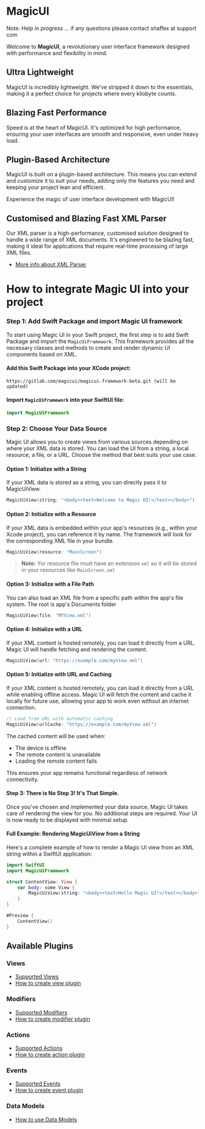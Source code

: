 # MagicUI


Note: Help in progress ... if any questions please contact shaffex at support com


Welcome to **MagicUI**, a revolutionary user interface framework designed with performance and flexibility in mind. 

## Ultra Lightweight

MagicUI is incredibly lightweight. We've stripped it down to the essentials, making it a perfect choice for projects where every kilobyte counts.

## Blazing Fast Performance

Speed is at the heart of MagicUI. It's optimized for high performance, ensuring your user interfaces are smooth and responsive, even under heavy load.

## Plugin-Based Architecture

MagicUI is built on a plugin-based architecture. This means you can extend and customize it to suit your needs, adding only the features you need and keeping your project lean and efficient.

Experience the magic of user interface development with MagicUI!

## Customised and Blazing Fast XML Parser
Our XML parser is a high-performance, customised solution designed to handle a wide range of XML documents. It's engineered to be blazing fast, making it ideal for applications that require real-time processing of large XML files.
* [More info about XML Parser](./XmlParser.md)

# How to integrate Magic UI into your project

### Step 1: Add Swift Package and import Magic UI framework

To start using Magic UI in your Swift project, the first step is to add Swift Package and import the `MagicUiFramework`. This framework provides all the necessary classes and methods to create and render dynamic UI components based on XML.


#### Add this Swift Package into your XCode project:
```
https://gitlab.com/magicui/magicui-framework-beta.git (will be updated)
```
#### Import `MagicUiFramework` into your SwiftUI file:
```swift
import MagicUiFramework
```

### Step 2: Choose Your Data Source

Magic UI allows you to create views from various sources depending on where your XML data is stored. You can load the UI from a string, a local resource, a file, or a URL. Choose the method that best suits your use case.

#### Option 1: Initialize with a String
If your XML data is stored as a string, you can directly pass it to MagicUiView.

```swift
MagicUiView(string: "<body><text>Welcome to Magic UI!</text></body>")
```

#### Option 2: Initialize with a Resource
If your XML data is embedded within your app's resources (e.g., within your Xcode project), you can reference it by name. The framework will look for the corresponding XML file in your bundle.

```swift
MagicUiView(resource: "MainScreen")
```
> **Note:** Yor resource file must have an extension `xml` so it will be stored in your resources like `MainScreen.xml`

#### Option 3: Initialize with a File Path
You can also load an XML file from a specific path within the app's file system. The root is app's Documents folder

```swift
MagicUiView(file: "MYView.xml")
```

#### Option 4: Initialize with a URL
If your XML content is hosted remotely, you can load it directly from a URL. Magic UI will handle fetching and rendering the content.

```swift
MagicUiView(url: "https://example.com/myView.xml")
```

#### Option 5: Initialize with URL and Caching
If your XML content is hosted remotely, you can load it directly from a URL while enabling offline access. Magic UI will fetch the content and cache it locally for future use, allowing your app to work even without an internet connection.

```swift
// Load from URL with automatic caching
MagicUiView(urlCache: "https://example.com/myView.xml")
```

The cached content will be used when:
- The device is offline
- The remote content is unavailable
- Loading the remote content fails

This ensures your app remains functional regardless of network connectivity.

#### Step 3: There is No Step 3! It's That Simple.
Once you've chosen and implemented your data source, Magic UI takes care of rendering the view for you. No additional steps are required. Your UI is now ready to be displayed with minimal setup.

#### Full Example: Rendering MagicUiView from a String
Here's a complete example of how to render a Magic UI view from an XML string within a SwiftUI application:

```swift
import SwiftUI
import MagicUiFramework

struct ContentView: View {
    var body: some View {
        MagicUiView(string: "<body><text>Hello Magic UI!</text></body>")
    }
}

#Preview {
    ContentView()
}
```

## Available Plugins

### Views
* [Supported Views](./Views.md)
* [How to create view plugin](./PluginViews.md)

### Modifiers
* [Supported Modifiers](./Modifiers.md)
* [How to create modifier plugin](./PluginModifiers.md)

### Actions
* [Supported Actions](./Actions.md)
* [How to create action plugin](./PluginActions.md)

### Events
* [Supported Events](./Events.md)
* [How to create event plugin](./PluginEvents.md)

### Data Models
* [How to use Data Models](./DataModels.md)
